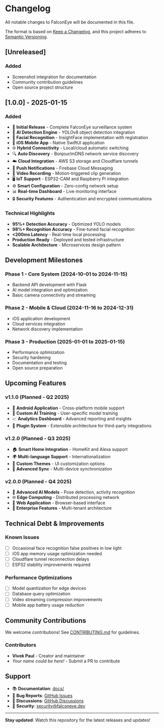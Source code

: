 # Changelog

All notable changes to FalconEye will be documented in this file.

The format is based on [Keep a Changelog](https://keepachangelog.com/en/1.0.0/),
and this project adheres to [Semantic Versioning](https://semver.org/spec/v2.0.0.html).

## [Unreleased]

### Added
- Screenshot integration for documentation
- Community contribution guidelines
- Open source project structure

## [1.0.0] - 2025-01-15

### Added
- 🚀 **Initial Release** - Complete FalconEye surveillance system
- 🧠 **AI Detection Engine** - YOLOv8 object detection integration
- 👤 **Facial Recognition** - InsightFace implementation with registration
- 📱 **iOS Mobile App** - Native SwiftUI application
- 🌐 **Hybrid Connectivity** - Local/cloud automatic switching
- 🔍 **Auto Discovery** - Bonjour/mDNS network service discovery
- ☁️ **Cloud Integration** - AWS S3 storage and Cloudflare tunnels
- 🔔 **Push Notifications** - Firebase Cloud Messaging
- 🎥 **Video Recording** - Motion-triggered clip generation
- 🖥️ **IoT Support** - ESP32-CAM and Raspberry Pi integration
- ⚙️ **Smart Configuration** - Zero-config network setup
- 📊 **Real-time Dashboard** - Live monitoring interface
- 🔒 **Security Features** - Authentication and encrypted communications

### Technical Highlights
- **95%+ Detection Accuracy** - Optimized YOLO models
- **98%+ Recognition Accuracy** - Fine-tuned facial recognition
- **<200ms Latency** - Real-time local processing
- **Production Ready** - Deployed and tested infrastructure
- **Scalable Architecture** - Microservices design pattern

## Development Milestones

### Phase 1 - Core System (2024-10-01 to 2024-11-15)
- Backend API development with Flask
- AI model integration and optimization
- Basic camera connectivity and streaming

### Phase 2 - Mobile & Cloud (2024-11-16 to 2024-12-31)
- iOS application development
- Cloud services integration
- Network discovery implementation

### Phase 3 - Production (2025-01-01 to 2025-01-15)
- Performance optimization
- Security hardening
- Documentation and testing
- Open source preparation

## Upcoming Features

### v1.1.0 (Planned - Q2 2025)
- 🤖 **Android Application** - Cross-platform mobile support
- 🎯 **Custom AI Training** - User-specific model training
- 📈 **Analytics Dashboard** - Advanced reporting and insights
- 🔌 **Plugin System** - Extensible architecture for third-party integrations

### v1.2.0 (Planned - Q3 2025)
- 🏠 **Smart Home Integration** - HomeKit and Alexa support
- 🌍 **Multi-language Support** - Internationalization
- 🎨 **Custom Themes** - UI customization options
- 🔄 **Advanced Sync** - Multi-device synchronization

### v2.0.0 (Planned - Q4 2025)
- 🧠 **Advanced AI Models** - Pose detection, activity recognition
- 🌐 **Edge Computing** - Distributed processing network
- 📱 **Web Application** - Browser-based interface
- 🏢 **Enterprise Features** - Multi-tenant architecture

## Technical Debt & Improvements

### Known Issues
- [ ] Occasional face recognition false positives in low light
- [ ] iOS app memory usage optimization needed
- [ ] Cloudflare tunnel reconnection delays
- [ ] ESP32 stability improvements required

### Performance Optimizations
- [ ] Model quantization for edge devices
- [ ] Database query optimization
- [ ] Video streaming compression improvements
- [ ] Mobile app battery usage reduction

## Community Contributions

We welcome contributions! See [CONTRIBUTING.md](CONTRIBUTING.md) for guidelines.

### Contributors
- **Vivek Paul** - Creator and maintainer
- *Your name could be here!* - Submit a PR to contribute

## Support

- 📚 **Documentation**: [docs/](docs/)
- 🐛 **Bug Reports**: [GitHub Issues](https://github.com/Vivek9454/FalconEye/issues)
- 💬 **Discussions**: [GitHub Discussions](https://github.com/Vivek9454/FalconEye/discussions)
- 📧 **Security**: security@falconeye.dev

---

**Stay updated**: Watch this repository for the latest releases and updates!